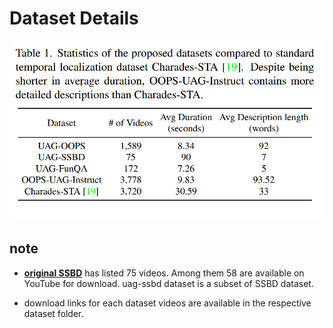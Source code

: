 


# Dataset Details
![Dataset Details](../figures/dataset_details.png)


## note
- **[original SSBD](https://rolandgoecke.net/research/datasets/ssbd/)** has listed 75 videos. Among them 58 are available on YouTube for download. uag-ssbd dataset is a subset of SSBD dataset.

- download links for each dataset videos are available in the respective dataset folder.
